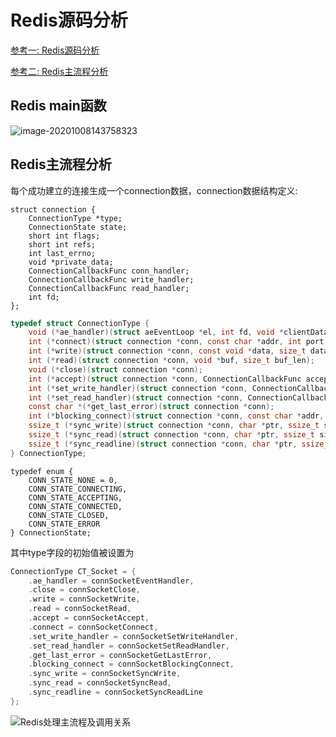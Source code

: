 # Redis源码分析

[参考一: Redis源码分析](https://qiankunli.github.io/2019/04/20/redis_source.html)

[参考二: Redis主流程分析](http://zhangtielei.com/posts/blog-redis-how-to-start.html)

## Redis main函数



![image-20201008143758323](https://raw.githubusercontent.com/Abug0/Typora-Pics/master/pics/Typora20201008143805.png)

## Redis主流程分析

每个成功建立的连接生成一个connection数据，connection数据结构定义: 

```
struct connection {
    ConnectionType *type;
    ConnectionState state;
    short int flags;
    short int refs;
    int last_errno;
    void *private_data;
    ConnectionCallbackFunc conn_handler;
    ConnectionCallbackFunc write_handler;
    ConnectionCallbackFunc read_handler;
    int fd;
};
```

```c
typedef struct ConnectionType {
    void (*ae_handler)(struct aeEventLoop *el, int fd, void *clientData, int mask);
    int (*connect)(struct connection *conn, const char *addr, int port, const char *source_addr, ConnectionCallbackFunc connect_handler);
    int (*write)(struct connection *conn, const void *data, size_t data_len);
    int (*read)(struct connection *conn, void *buf, size_t buf_len);
    void (*close)(struct connection *conn);
    int (*accept)(struct connection *conn, ConnectionCallbackFunc accept_handler);
    int (*set_write_handler)(struct connection *conn, ConnectionCallbackFunc handler, int barrier);
    int (*set_read_handler)(struct connection *conn, ConnectionCallbackFunc handler);
    const char *(*get_last_error)(struct connection *conn);
    int (*blocking_connect)(struct connection *conn, const char *addr, int port, long long timeout);
    ssize_t (*sync_write)(struct connection *conn, char *ptr, ssize_t size, long long timeout);
    ssize_t (*sync_read)(struct connection *conn, char *ptr, ssize_t size, long long timeout);
    ssize_t (*sync_readline)(struct connection *conn, char *ptr, ssize_t size, long long timeout);
} ConnectionType;
```

```
typedef enum {
    CONN_STATE_NONE = 0,
    CONN_STATE_CONNECTING,
    CONN_STATE_ACCEPTING,
    CONN_STATE_CONNECTED,
    CONN_STATE_CLOSED,
    CONN_STATE_ERROR
} ConnectionState;
```

其中type字段的初始值被设置为

```c
ConnectionType CT_Socket = {
    .ae_handler = connSocketEventHandler,
    .close = connSocketClose,
    .write = connSocketWrite,
    .read = connSocketRead,
    .accept = connSocketAccept,
    .connect = connSocketConnect,
    .set_write_handler = connSocketSetWriteHandler,
    .set_read_handler = connSocketSetReadHandler,
    .get_last_error = connSocketGetLastError,
    .blocking_connect = connSocketBlockingConnect,
    .sync_write = connSocketSyncWrite,
    .sync_read = connSocketSyncRead,
    .sync_readline = connSocketSyncReadLine
};
```

![Redis处理主流程及调用关系](https://raw.githubusercontent.com/Abug0/Typora-Pics/master/pics/Typora20200920222038.png)
